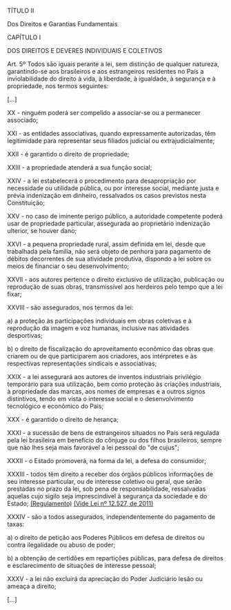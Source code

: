TÍTULO II

Dos Direitos e Garantias Fundamentais

CAPÍTULO I

DOS DIREITOS E DEVERES INDIVIDUAIS E COLETIVOS

Art. 5º Todos são iguais perante a lei, sem distinção de qualquer natureza, garantindo-se aos brasileiros e aos estrangeiros residentes no País a inviolabilidade do direito à vida, à liberdade, à igualdade, à segurança e à propriedade, nos termos seguintes:

[…]

XX - ninguém poderá ser compelido a associar-se ou a permanecer associado;

XXI - as entidades associativas, quando expressamente autorizadas, têm legitimidade para representar seus filiados judicial ou extrajudicialmente;

XXII - é garantido o direito de propriedade; 

 XXIII - a propriedade atenderá a sua função social;

XXIV - a lei estabelecerá o procedimento para desapropriação por necessidade ou utilidade pública, ou por interesse social, mediante justa e prévia indenização em dinheiro, ressalvados os casos previstos nesta Constituição; 

 XXV - no caso de iminente perigo público, a autoridade competente poderá usar de propriedade particular, assegurada ao proprietário indenização ulterior, se houver dano;

XXVI - a pequena propriedade rural, assim definida em lei, desde que trabalhada pela família, não será objeto de penhora para pagamento de débitos decorrentes de sua atividade produtiva, dispondo a lei sobre os meios de financiar o seu desenvolvimento; 

XXVII - aos autores pertence o direito exclusivo de utilização, publicação ou reprodução de suas obras, transmissível aos herdeiros pelo tempo que a lei fixar; 

XXVIII - são assegurados, nos termos da lei:

a) a proteção às participações individuais em obras coletivas e à reprodução da imagem e voz humanas, inclusive nas atividades desportivas; 

b) o direito de fiscalização do aproveitamento econômico das obras que criarem ou de que participarem aos criadores, aos intérpretes e às respectivas representações sindicais e associativas; 

XXIX - a lei assegurará aos autores de inventos industriais privilégio temporário para sua utilização, bem como proteção às criações industriais, à propriedade das marcas, aos nomes de empresas e a outros signos distintivos, tendo em vista o interesse social e o desenvolvimento tecnológico e econômico do País; 

XXX - é garantido o direito de herança; 

XXXI - a sucessão de bens de estrangeiros situados no País será regulada pela lei brasileira em benefício do cônjuge ou dos filhos brasileiros, sempre que não lhes seja mais favorável a lei pessoal do "de cujus"; 

XXXII - o Estado promoverá, na forma da lei, a defesa do consumidor; 

XXXIII - todos têm direito a receber dos órgãos públicos informações de seu interesse particular, ou de interesse coletivo ou geral, que serão prestadas no prazo da lei, sob pena de responsabilidade, ressalvadas aquelas cujo sigilo seja imprescindível à segurança da sociedade e do Estado;       [(Regulamento)](http://www.planalto.gov.br/ccivil_03/_Ato2004-2006/2005/Lei/L11111.htm)        [(Vide Lei nº 12.527, de 2011)](http://www.planalto.gov.br/ccivil_03/_Ato2011-2014/2011/Lei/L12527.htm)

XXXIV - são a todos assegurados, independentemente do pagamento de taxas: 

a) o direito de petição aos Poderes Públicos em defesa de direitos ou contra ilegalidade ou abuso de poder;

b) a obtenção de certidões em repartições públicas, para defesa de direitos e esclarecimento de situações de interesse pessoal;

XXXV - a lei não excluirá da apreciação do Poder Judiciário lesão ou ameaça a direito;

[…]